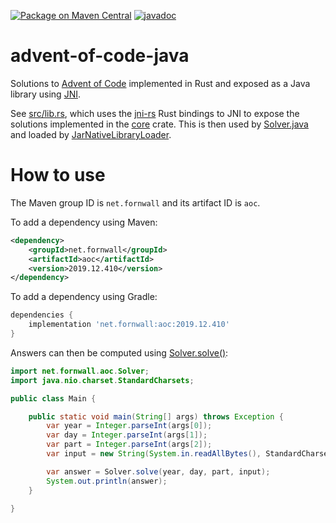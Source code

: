 [![Package on Maven Central](https://img.shields.io/maven-central/v/net.fornwall/aoc)](https://search.maven.org/artifact/net.fornwall/aoc/)
[![javadoc](https://www.javadoc.io/badge/net.fornwall/aoc.svg)](https://www.javadoc.io/doc/net.fornwall/aoc)

# advent-of-code-java
Solutions to [Advent of Code](https://adventofcode.com/) implemented in Rust and exposed as a Java library using [JNI](https://en.wikipedia.org/wiki/Java_Native_Interface).

See [src/lib.rs](src/lib.rs), which uses the [jni-rs](https://github.com/jni-rs/jni-rs) Rust bindings to JNI to expose the solutions implemented in the [core](../core) crate. This is then used by [Solver.java](java-src/src/main/java/net/fornwall/aoc/Solver.java) and loaded by [JarNativeLibraryLoader](java-src/src/main/java/net/fornwall/aoc/JarNativeLibraryLoader.java).

# How to use
The Maven group ID is `net.fornwall` and its artifact ID is `aoc`.

To add a dependency using Maven:

```xml
<dependency>
    <groupId>net.fornwall</groupId>
    <artifactId>aoc</artifactId>
    <version>2019.12.410</version>
</dependency>
```

To add a dependency using Gradle:

```gradle
dependencies {
    implementation 'net.fornwall:aoc:2019.12.410'
}
```

Answers can then be computed using [Solver.solve()](https://www.javadoc.io/doc/net.fornwall/aoc/latest/net/fornwall/aoc/Solver.html#solve(int,int,int,java.lang.String)):

```java
import net.fornwall.aoc.Solver;
import java.nio.charset.StandardCharsets;

public class Main {

    public static void main(String[] args) throws Exception {
        var year = Integer.parseInt(args[0]);
        var day = Integer.parseInt(args[1]);
        var part = Integer.parseInt(args[2]);
        var input = new String(System.in.readAllBytes(), StandardCharsets.UTF_8);

        var answer = Solver.solve(year, day, part, input);
        System.out.println(answer);
    }

}
```
